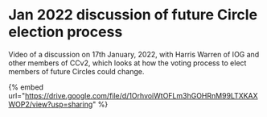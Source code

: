 # Jan 2022 discussion of future Circle election process

Video of a discussion on 17th January, 2022, with Harris Warren of IOG and other members of CCv2, which looks at how the voting process to elect members of future Circles could change.

{% embed url="https://drive.google.com/file/d/1OrhvoiWtOFLm3hGOHRnM99LTXKAXWOP2/view?usp=sharing" %}
